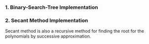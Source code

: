 ### 1. Binary-Search-Tree Implementation
### 2. Secant Method Implementation

Secant method is also a recursive method for finding the root for the polynomials by successive approximation. 
